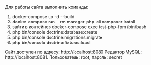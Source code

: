 Для работы сайта выполнить команды:

1. docker-compose up -d --build
2. docker-compose run --rm manager-php-cli composer install
2. зайти в контейнер docker-compose exec test-php-fpm /bin/bash
3. php bin/console doctrine:database:create
4. php bin/console doctrine:migrations:migrate
5. php bin/console doctrine:fixtures:load

Сайт доступен по адресу: http://localhost:8080
Редактор MySQL: http://localhost:8081. Пользователь: root, пароль: secret